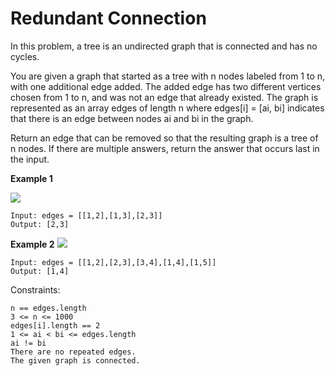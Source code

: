 # Redundant Connection

In this problem, a tree is an undirected graph that is connected and has no cycles.

You are given a graph that started as a tree with n nodes labeled from 1 to n, with one additional edge added. The added edge has two different vertices chosen from 1 to n, and was not an edge that already existed. The graph is represented as an array edges of length n where edges[i] = [ai, bi] indicates that there is an edge between nodes ai and bi in the graph.

Return an edge that can be removed so that the resulting graph is a tree of n nodes. If there are multiple answers, return the answer that occurs last in the input.

**Example 1**

![](https://assets.leetcode.com/uploads/2021/05/02/reduntant1-1-graph.jpg)
```
Input: edges = [[1,2],[1,3],[2,3]]
Output: [2,3]
```

**Example 2**
![](https://assets.leetcode.com/uploads/2021/05/02/reduntant1-2-graph.jpg)
```
Input: edges = [[1,2],[2,3],[3,4],[1,4],[1,5]]
Output: [1,4]
```

Constraints:

    n == edges.length
    3 <= n <= 1000
    edges[i].length == 2
    1 <= ai < bi <= edges.length
    ai != bi
    There are no repeated edges.
    The given graph is connected.

